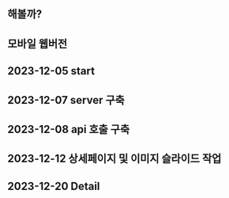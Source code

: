 ## 해볼까? ## 
## 모바일 웹버전 ##
## 2023-12-05 start ##
## 2023-12-07 server 구축 ##
## 2023-12-08 api 호출 구축 ##
## 2023-12-12 상세페이지 및 이미지 슬라이드 작업 ## 
## 2023-12-20 Detail ##
